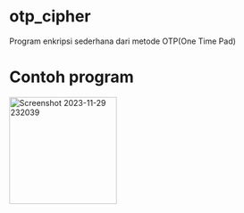# otp_cipher
Program enkripsi sederhana dari metode OTP(One Time Pad)

# Contoh program

<img width="192" alt="Screenshot 2023-11-29 232039" src="https://github.com/pyatamaa/otp_cipher/assets/92738041/4c18e8f3-f008-4478-ace9-0a9bbdec35b9">
